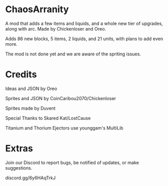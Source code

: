 # ChaosArranity
A mod that adds a few items and liquids, and a whole new tier of upgrades, along with arc. Made by Chickenloser and Oreo. 

Adds 86 new blocks, 5 items, 2 liquids, and 21 units, with plans to add even more.

The mod is not done yet and we are aware of the spriting issues.

# Credits
Ideas and JSON by Oreo

Sprites and JSON by CoinCaribou2070/Chickenloser

Sprites made by Duvent

Special Thanks to Skared Kat/LostCause

Titanium and Thorium Ejectors use younggam's MultiLib

# Extras
Join our Discord to report bugs, be notified of updates, or make suggestions.

discord.gg/6y6HAqTrkJ
